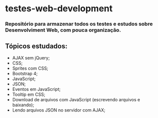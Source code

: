 # testes-web-development

### Repositório para armazenar todos os testes e estudos sobre Desenvolviment Web, com **pouca organização**.

## Tópicos estudados:

* AJAX sem jQuery;
* CSS;
* Sprites com CSS;
* Bootstrap 4;
* JavaScript;
* JSON;
* Eventos em JavaScript;
* Tooltip em CSS;
* Download de arquivos com JavaScript (escrevendo arquivos e baixando);
* Lendo arquivos JSON no servidor com AJAX;
